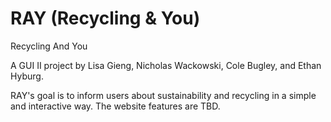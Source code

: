 # RAY (Recycling & You)

Recycling And You

A GUI II project by Lisa Gieng, Nicholas Wackowski, Cole Bugley, and Ethan Hyburg.

RAY's goal is to inform users about sustainability and recycling in a simple and interactive way.
The website features are TBD.
